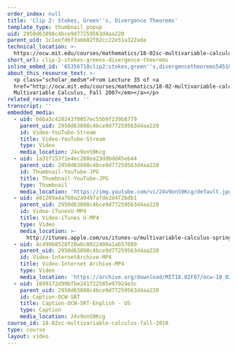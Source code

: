 ```yaml
---
order_index: null
title: 'Clip 2: Stokes, Green''s, Divergence Theorems'
template_type: thumbnail_popup
uid: 2950d63898c4bce9d77259563d4aa220
parent_uid: 1c1eefd6f3a6602f82cc22e51a322ada
technical_location: >-
  https://ocw.mit.edu/courses/mathematics/18-02sc-multivariable-calculus-fall-2010/final-exam-1/review/session-102-unit-4-review/clip-2-stokes-greens-divergence-theorems
short_url: clip-2-stokes-greens-divergence-theorems
inline_embed_id: '65356718clip2:stokes,green''s,divergencetheorems54510984'
about_this_resource_text: >-
  <p class="scholar_medsm">From Lecture 35 of <a
  href="http://ocw.mit.edu/courses/mathematics/18-02-multivariable-calculus-fall-2007/video-lectures/"><em>18.02
  Multivariable Calculus, Fall 2007</em></a></p>
related_resources_text: ''
transcript: ''
embedded_media:
  - uid: 66ba3c420243f0057ec55b9f239b8779
    parent_uid: 2950d63898c4bce9d77259563d4aa220
    id: Video-YouTube-Stream
    title: Video-YouTube-Stream
    type: Video
    media_location: 24v9onS9Kcg
  - uid: 1a31f153f1e4ec288ea23ddbdd45eb44
    parent_uid: 2950d63898c4bce9d77259563d4aa220
    id: Thumbnail-YouTube-JPG
    title: Thumbnail-YouTube-JPG
    type: Thumbnail
    media_location: 'https://img.youtube.com/vi/24v9onS9Kcg/default.jpg'
  - uid: e81209a4a760a2a9497afde2d4f2bdb1
    parent_uid: 2950d63898c4bce9d77259563d4aa220
    id: Video-iTunesU-MP4
    title: Video-iTunes U-MP4
    type: Video
    media_location: >-
      http://itunes.apple.com/us/itunes-u/multivariable-calculus-spring/id354869122
  - uid: 4c499b8528f20a6c0022400a1ab57089
    parent_uid: 2950d63898c4bce9d77259563d4aa220
    id: Video-InternetArchive-MP4
    title: Video-Internet Archive-MP4
    type: Video
    media_location: 'https://archive.org/download/MIT18.02F07/ocw-18_02-f07-lec35_300k.mp4'
  - uid: 1699172d99bfbe241f22585e97924e3c
    parent_uid: 2950d63898c4bce9d77259563d4aa220
    id: Caption-OCW-SRT
    title: Caption-OCW-SRT-English - US
    type: Caption
    media_location: 24v9onS9Kcg
course_id: 18-02sc-multivariable-calculus-fall-2010
type: course
layout: video
---
```

